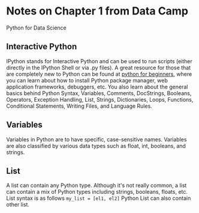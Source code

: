 # Notes on Chapter 1 from Data Camp 
Python for Data Science 

## Interactive Python
IPython stands for Interactive Python and can be used to run scripts (either directly in the IPython Shell or via .py files). A great resource for those that are completely new to Python can be found at [python for beginners](http://www.pythonforbeginners.com/basics/), where you can learn about how to install Python package manager, web application frameworks, debuggers, etc. You also learn about the general basics behind Python Syntax, Variables, Comments, DocStrings, Booleans, Operators, Exception Handling, List, Strings, Dictionaries, Loops, Functions, Conditional Statements, Writing Files, and Language Rules. 

## Variables
Variables in Python are to have specific, case-sensitive names. Variables are also classified by various data types such as float, int, booleans, and strings. 

## List
A list can contain any Python type. Although it's not really common, a list can contain a mix of Python types including strings, booleans, floats, etc. List syntax is as follows `my_list = [el1, el2]` Python List can also contain other list.  

